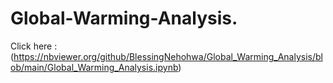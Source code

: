 # Global-Warming-Analysis.
Click here : (https://nbviewer.org/github/BlessingNehohwa/Global_Warming_Analysis/blob/main/Global_Warming_Analysis.ipynb)
